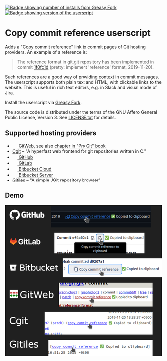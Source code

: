 [![Badge showing number of installs from Greasy Fork][GreasyForkInstallsBadge]][GreasyFork]
[![Badge showing version of the userscript][GreasyForkVersionBadge]][GreasyFork]

# Copy commit reference userscript

Adds a "Copy commit reference" link to commit pages of Git hosting providers.
An example of a reference is:

> The reference format in git.git repository has been implemented in commit
> [1f0fc1d](https://github.com/git/git/commit/1f0fc1db8599f87520494ca4f0e3c1b6fabdf997)
> (pretty: implement 'reference' format, 2019-11-20).

Such references are a good way of providing context in commit messages. The
userscript supports both plain text and HTML, with clickable links to the
website. This is useful in rich text editors, e.g. in Slack and visual mode of
Jira.

Install the userscript via [Greasy Fork][GreasyFork].

The source code is distributed under the terms of the GNU Affero General Public
License, Version 3.  See [LICENSE.txt](LICENSE.txt) for details.

## Supported hosting providers

- [<img src="https://repo.or.cz/favicon.ico" width=16 height=16 /> GitWeb](https://git-scm.com/docs/gitweb), see also [chapter in "Pro Git" book](https://git-scm.com/book/en/v2/Git-on-the-Server-GitWeb)
- [Cgit](https://git.zx2c4.com/cgit/about/) – "A hyperfast web frontend for git repositories written in C."
- [<img src="https://github.githubassets.com/favicons/favicon-dark.svg" width=16 height=16 /> GitHub](https://github.com)
- [<img src="https://gitlab.com/assets/favicon-72a2cad5025aa931d6ea56c3201d1f18e68a8cd39788c7c80d5b2b82aa5143ef.png" width=16 height=16 /> GitLab](https://gitlab.com)
- [<img src="https://bitbucket.org/favicon.ico?v=2" height=16 width=16 /> Bitbucket Cloud](https://www.atlassian.com/software/bitbucket)
- [<img src="https://bitbucket.org/favicon.ico?v=2" height=16 width=16 /> Bitbucket Server](https://support.atlassian.com/bitbucket-server/)
- [Gitiles](https://gerrit.googlesource.com/gitiles/) – "A simple JGit repository browser"

## Demo

![Demo of userscript on various hosting providers](./.github/readme/demo.png)

[GreasyForkInstallsBadge]: https://img.shields.io/badge/dynamic/json?style=flat&color=670000&label=Greasy%20Fork&query=total_installs&suffix=%20installs&url=https%3A%2F%2Fgreasyfork.org%2Fscripts%2F473195.json
[GreasyForkVersionBadge]: https://img.shields.io/badge/dynamic/json?style=flat&color=670000&label=Version&query=version&url=https%3A%2F%2Fgreasyfork.org%2Fscripts%2F473195.json
[GreasyFork]: https://greasyfork.org/en/scripts/473195-git-copy-commit-reference
